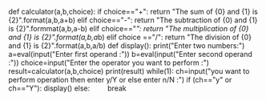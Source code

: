 def calculator(a,b,choice):
    if choice=="+":
        return "The sum of {0} and {1} is {2}".format(a,b,a+b)
    elif choice=="-":
        return "The subtraction of {0) and {1} is {2}".formmat(a,b,a-b)
    elif choice=="*":
       return "The multiplication of {0} and {1} is {2}".format(a,b,a*b)
    elif choice =="/":
        return "The division of {0} and {1} is {2}".format(a,b,a/b)
def display():
    print("Enter two numbers:")
    a=eval(input("Enter first operand :"))
    b=eval(input("Enter second operand :"))
    choice=input("Enter the operator you want to perform :")
    result=calculator(a,b,choice)
    print(result)
while(1):
    ch=input("you want to perform operation then enter y/Y or else enter n/N :")
    if (ch=="y" or ch=="Y"):
        display()
    else:
        break
